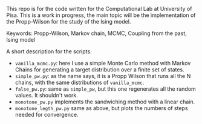 This repo is for the code written for the Computational Lab at University of
Pisa.
This is a work in progress, the main topic will be the implementation of the
Propp-Wilson for the study of the Ising model.

Keywords: Propp-Wilson, Markov chain, MCMC, Coupling from the past, Ising model

A short description for the scripts:
- `vanilla_mcmc.py`: here I use a simple Monte Carlo method with Markov Chains
  for generating a target distribution over a finite set of states.
- `simple_pw.py`: as the name says, it is a Propp Wilson that runs all the N
  chains, with the same distributions of `vanilla_mcmc`.
- `false_pw.py`: same as `simple_pw`, but this one regenerates all the random
  values. It shouldn't work.
- `monotone_pw.py` implements the sandwiching method with a linear chain.
- `monotone_legth_pw.py`  same as above, but plots the numbers of steps needed
  for convergence.
